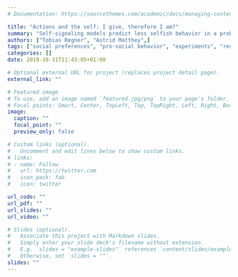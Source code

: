 ```yaml
---
# Documentation: https://sourcethemes.com/academic/docs/managing-content/

title: "Actions and the self: I give, therefore I am?"
summary: "Self-signaling models predict less selfish behavior in a probabilistic giving setting as individuals are predicted to invest in a pro-social identity. However, there is also substantial evidence that people tend to exploit situational excuses for selfish choices (for instance, uncertainty) and behave more selfishly. We contrast these two motivations experimentally in order to test which one is more prevalent in a reciprocal giving setting. Trustees' back transfer choices are elicited for five different transfer levels of the trustor. Moreover, we ask trustees to provide their back transfer schedule for different scenarios that vary the implementation probability of the back transfer. This design allows us to identify subjects who reciprocate and analyze how these reciprocators respond when self-image relevant factors are varied. Our results indicate that self-deception is prevalent when subjects make the back transfer choice. Twice as many subjects seem to exploit situational excuses than subjects who appear to invest in a pro-social identity."
authors: ["Tobias Regner", "Astrid Matthey",]
tags: ["social preferences", "pro-social behavior", "experiments", "reciprocity", "moral wiggle room", "self-image concerns", "self-signaling"]
categories: []
date: 2019-10-31T11:43:05+01:00

# Optional external URL for project (replaces project detail page).
external_link: ""

# Featured image
# To use, add an image named `featured.jpg/png` to your page's folder.
# Focal points: Smart, Center, TopLeft, Top, TopRight, Left, Right, BottomLeft, Bottom, BottomRight.
image:
  caption: ""
  focal_point: ""
  preview_only: false

# Custom links (optional).
#   Uncomment and edit lines below to show custom links.
# links:
# - name: Follow
#   url: https://twitter.com
#   icon_pack: fab
#   icon: twitter

url_code: ""
url_pdf: ""
url_slides: ""
url_video: ""

# Slides (optional).
#   Associate this project with Markdown slides.
#   Simply enter your slide deck's filename without extension.
#   E.g. `slides = "example-slides"` references `content/slides/example-slides.md`.
#   Otherwise, set `slides = ""`.
slides: ""
---
```

